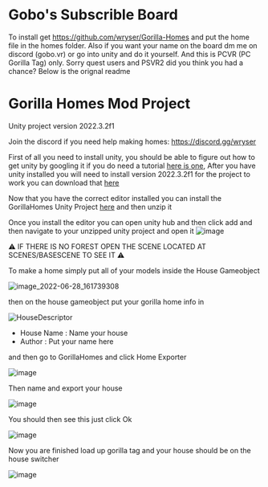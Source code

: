 # Gobo's Subscrible Board
To install get https://github.com/wryser/Gorilla-Homes and put the home file in the homes folder.
Also if you want your name on the board dm me on discord (gobo.vr) or go into unity and do it yourself.
And this is PCVR (PC Gorilla Tag) only. Sorry quest users and PSVR2 did you think you had a chance?
Below is the orignal readme

# Gorilla Homes Mod Project
Unity project version 2022.3.2f1

Join the discord if you need help making homes: https://discord.gg/wryser

First of all you need to install unity, you should be able to figure out how to get unity by googling it if you do need a tutorial [here is one](https://www.youtube.com/watch?v=Kh_FD0Ypdhg&ab_channel=Digestible), After you have unity installed you will need to install version 2022.3.2f1 for the project to work you can download that [here](https://unity.com/releases/editor/whats-new/2022.3.20)

Now that you have the correct editor installed you can install the GorillaHomes Unity Project [here](https://github.com/wryser/GorillaHomesModProject/archive/refs/heads/main.zip) and then unzip it

Once you install the editor you can open unity hub and then click add and then navigate to your unzipped unity project and open it
![image](https://github.com/user-attachments/assets/e91ad6ce-5f7a-4143-b622-c9aa0b82f992)

⚠ IF THERE IS NO FOREST OPEN THE SCENE LOCATED AT SCENES/BASESCENE TO SEE IT ⚠

To make a home simply put all of your models inside the House Gameobject 

![image_2022-06-28_161739308](https://user-images.githubusercontent.com/104174626/176106875-0701eaeb-bb8b-4e89-8856-db1704a0ba8e.png)

then on the house gameobject put your gorilla home info in

![HouseDescriptor](https://github.com/user-attachments/assets/56e88965-4744-4ddf-a682-c43ddc0c0bc3)

- House Name : Name your house
- Author : Put your name here

and then go to GorillaHomes and click Home Exporter

![image](https://github.com/user-attachments/assets/a449d897-0cc1-41ed-948e-a2cadecb7b03)

Then name and export your house

![image](https://user-images.githubusercontent.com/104174626/176107060-079146d4-5fde-4ba6-b788-c31504663fc7.png)

You should then see this just click Ok

![image](https://github.com/user-attachments/assets/ccb81ae7-e114-4c2b-87e4-1c0b8a80a19c)

Now you are finished load up gorilla tag and your house should be on the house switcher

![image](https://github.com/user-attachments/assets/01ba750a-6b1e-42a5-8424-962c7197dad2)
